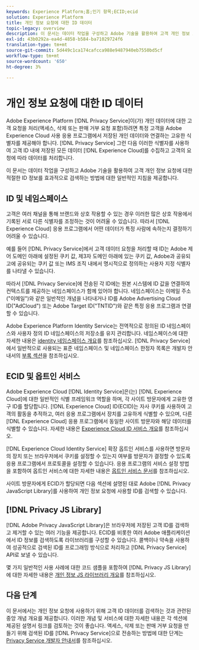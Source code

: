 ```yaml
---
keywords: Experience Platform;홈;인기 항목;ECID;ecid
solution: Experience Platform
title: 개인 정보 요청에 대한 ID 데이터
topic-legacy: overview
description: 이 문서는 데이터 작업을 구성하고 Adobe 기술을 활용하여 고객 개인 정보 요청에 대한 적절한 ID 정보를 효과적으로 검색하는 방법에 대한 일반적인 지침을 제공합니다.
exl-id: 43b0292a-ea4d-4858-b584-ba71029724f6
translation-type: tm+mt
source-git-commit: 5d449c1ca174cafcca988e9487940eb7550bd5cf
workflow-type: tm+mt
source-wordcount: '650'
ht-degree: 3%

---
```


# 개인 정보 요청에 대한 ID 데이터

Adobe Experience Platform [!DNL Privacy Service]이(가) 개인 데이터에 대한 고객 요청을 처리(액세스, 삭제 또는 판매 거부 요청 포함)하려면 특정 고객을 Adobe Experience Cloud 사용 응용 프로그램에서 저장된 개인 데이터와 연결하는 고유한 식별자를 제공해야 합니다. [!DNL Privacy Service] 그런 다음 이러한 식별자를 사용하여 고객 ID 내에 저장된 모든 데이터 [!DNL Experience Cloud]를 수집하고 고객의 요청에 따라 데이터를 처리합니다.

이 문서는 데이터 작업을 구성하고 Adobe 기술을 활용하여 고객 개인 정보 요청에 대한 적절한 ID 정보를 효과적으로 검색하는 방법에 대한 일반적인 지침을 제공합니다.

## ID 및 네임스페이스

고객은 여러 채널을 통해 브랜드와 상호 작용할 수 있는 경우 이러한 많은 상호 작용에서 기록된 서로 다른 식별자를 조정하는 것이 어려울 수 있습니다. 따라서 [!DNL Experience Cloud] 응용 프로그램에서 어떤 데이터가 특정 사람에 속하는지 결정하기 어려울 수 있습니다.

예를 들어 [!DNL Privacy Service]에서 고객 데이터 요청을 처리할 때 ID는 Adobe 제어 도메인 아래에 설정된 쿠키 값, 제3자 도메인 아래에 있는 쿠키 값, Adobe과 공유되고에 공유되는 쿠키 값 또는 IMS 조직 내에서 명시적으로 정의하는 사용자 지정 식별자를 나타낼 수 있습니다.

따라서 [!DNL Privacy Service]에 전송된 각 ID에는 원본 시스템에 ID 값을 연결하여 컨텍스트를 제공하는 네임스페이스가 함께 있어야 합니다. 네임스페이스는 이메일 주소(&quot;이메일&quot;)와 같은 일반적인 개념을 나타내거나 ID를 Adobe Advertising Cloud ID(&quot;AdCloud&quot;) 또는 Adobe Target ID(&quot;TNTID&quot;)와 같은 특정 응용 프로그램과 연결할 수 있습니다.

Adobe Experience Platform Identity Service는 전역적으로 정의된 ID 네임스페이스와 사용자 정의 ID 네임스페이스의 저장소를 유지 관리합니다. 네임스페이스에 대한 자세한 내용은 [identity 네임스페이스 개요](../identity-service/namespaces.md)를 참조하십시오. [!DNL Privacy Service]에서 일반적으로 사용되는 표준 네임스페이스 및 네임스페이스 한정자 목록은 개발자 안내서의 [부록 섹션](api/appendix.md)을 참조하십시오.

## ECID 및 옵트인 서비스

Adobe Experience Cloud [!DNL Identity Service]은(는) [!DNL Experience Cloud]에 대한 일반적인 식별 프레임워크 역할을 하며, 각 사이트 방문자에게 고유한 영구 ID를 할당합니다. [!DNL Experience Cloud] ID(ECID)는 자사 쿠키를 사용하여 고객의 활동을 추적하고, 여러 응용 프로그램에서 장치를 고유하게 식별할 수 있으며, 다른 [!DNL Experience Cloud] 응용 프로그램에서 동일한 사이트 방문자와 해당 데이터를 식별할 수 있습니다. 자세한 내용은 [Experience Cloud ID 서비스 개요](https://docs.adobe.com/content/help/ko-KR/id-service/using/intro/overview.html)를 참조하십시오.

[!DNL Experience Cloud Identity Service] 확장 옵트인 서비스를 사용하면 방문자의 장치 또는 브라우저에서 쿠키를 설정할 수 있는지 여부를 방문자가 결정할 수 있도록 응용 프로그램에서 프로토콜을 설정할 수 있습니다. 응용 프로그램의 서비스 설정 방법을 포함하여 옵트인 서비스에 대한 자세한 내용은 [옵트인 서비스 문서](https://docs.adobe.com/content/help/ko-KR/id-service/using/implementation/opt-in-service/optin-overview.html)를 참조하십시오.

사이트 방문자에게 ECID가 할당되면 다음 섹션에 설명된 대로 Adobe [!DNL Privacy JavaScript Library]를 사용하여 개인 정보 요청에 사용할 ID를 검색할 수 있습니다.

## [!DNL Privacy JS Library]

[!DNL Adobe Privacy JavaScript Library]은 브라우저에 저장된 고객 ID를 검색하고 제거할 수 있는 여러 기능을 제공합니다. ECID를 비롯한 여러 Adobe 애플리케이션에서 ID 정보를 검색하도록 라이브러리를 구성할 수 있습니다. 콜백이나 약속을 사용하여 성공적으로 검색된 ID를 프로그래밍 방식으로 처리하고 [!DNL Privacy Service] API로 보낼 수 있습니다.

몇 가지 일반적인 사용 사례에 대한 코드 샘플을 포함하여 [!DNL Privacy JS Library]에 대한 자세한 내용은 [개인 정보 JS 라이브러리 개요](js-library.md)를 참조하십시오.

## 다음 단계

이 문서에서는 개인 정보 요청에 사용하기 위해 고객 ID 데이터를 검색하는 것과 관련된 중앙 개념 개요를 제공합니다. 이러한 개념 및 서비스에 대한 자세한 내용은 각 섹션에 제공된 설명서 링크를 검토하는 것이 좋습니다. 액세스, 삭제 또는 판매 거부 요청을 만들기 위해 검색된 ID를 [!DNL Privacy Service]으로 전송하는 방법에 대한 단계는 [Privacy Service 개발자 안내서](api/getting-started.md)를 참조하십시오.
